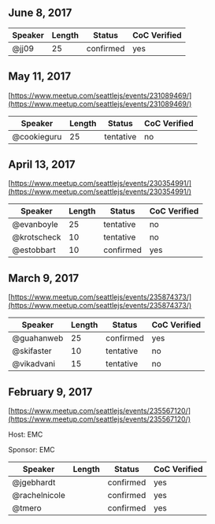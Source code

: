 ## June 8, 2017
<link>

Speaker | Length | Status | CoC Verified
--- | --- | --- | ---
@jj09 | 25 | confirmed | yes

## May 11, 2017
[https://www.meetup.com/seattlejs/events/231089469/](https://www.meetup.com/seattlejs/events/231089469/)

Speaker | Length | Status | CoC Verified
--- | --- | --- | ---
@cookieguru | 25 | tentative | no

## April 13, 2017
[https://www.meetup.com/seattlejs/events/230354991/](https://www.meetup.com/seattlejs/events/230354991/)

Speaker | Length | Status | CoC Verified
--- | --- | --- | ---
@evanboyle | 25 | tentative | no
@krotscheck | 10 | tentative | no
@estobbart | 10 | confirmed | yes

## March 9, 2017
[https://www.meetup.com/seattlejs/events/235874373/](https://www.meetup.com/seattlejs/events/235874373/)

Speaker | Length | Status | CoC Verified
--- | --- | --- | ---
@guahanweb | 25 | confirmed | yes
@skifaster | 10 | tentative | no
@vikadvani | 15 | tentative | no

## February 9, 2017
[https://www.meetup.com/seattlejs/events/235567120/](https://www.meetup.com/seattlejs/events/235567120/)

Host: EMC

Sponsor: EMC

Speaker | Length | Status | CoC Verified
--- | --- | --- | ---
@jgebhardt | | confirmed | yes
@rachelnicole | | confirmed | yes
@tmero | | confirmed | yes